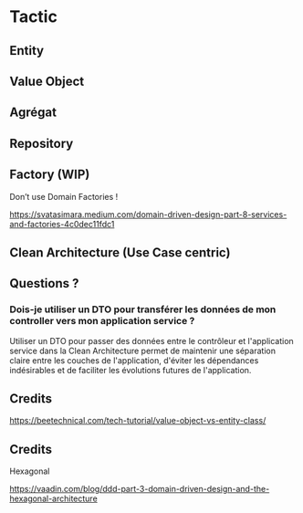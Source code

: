 # Tactic

## Entity

## Value Object

## Agrégat

## Repository

## Factory (WIP)

Don’t use Domain Factories !

https://svatasimara.medium.com/domain-driven-design-part-8-services-and-factories-4c0dec11fdc1


## Clean Architecture (Use Case centric)



## Questions ?

### Dois-je utiliser un DTO pour transférer les données de mon controller vers mon application service ?

Utiliser un DTO pour passer des données entre le contrôleur et l'application service dans la Clean Architecture permet 
de maintenir une séparation claire entre les couches de l'application, d'éviter les dépendances indésirables 
et de faciliter les évolutions futures de l'application.


## Credits

https://beetechnical.com/tech-tutorial/value-object-vs-entity-class/

## Credits

Hexagonal

https://vaadin.com/blog/ddd-part-3-domain-driven-design-and-the-hexagonal-architecture
